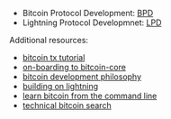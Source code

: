 
- Bitcoin Protocol Development: [BPD](/chaincode_seminar/bpd)
- Lightning Protocol Developmnet: [LPD](/chaincode_seminar/lpd)

Additional resources:

- [bitcoin tx tutorial](https://github.com/chaincodelabs/bitcoin-tx-tutorial)
- [on-boarding to bitcoin-core](https://github.com/chaincodelabs/onboarding-to-bitcoin-core)
- [bitcoin development philosophy](https://github.com/bitcoin-dev-philosophy/btcphilosophy)
- [building on lightning](https://bmancini55.github.io/building-lightning/intro.html)
- [learn bitcoin from the command line](https://github.com/BlockchainCommons/Learning-Bitcoin-from-the-Command-Line)
- [technical bitcoin search](https://bitcoinsearch.xyz/)
